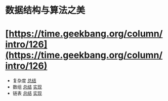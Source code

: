 # 数据结构与算法之美 

# [https://time.geekbang.org/column/intro/126](https://time.geekbang.org/column/intro/126)

- 复杂度 [总结](./notes/Complexity.md)
- 数组 [总结](./notes/Array.md)
  [实现](./src/main/java/com/lizeteng/data_structures_and_algorithms/array/ArrayList.java)
- 链表 [总结](./notes/Linkedlist.md) [实现]()
